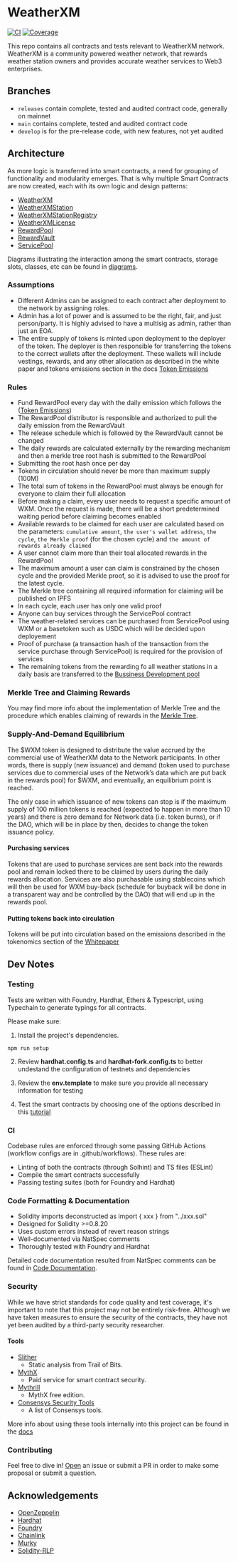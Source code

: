 # WeatherXM

[![CI](https://github.com/WeatherXM/smart-contracts-v2/actions/workflows/ci.yml/badge.svg?branch=develop)](https://github.com/WeatherXM/smart-contracts-v2/actions/workflows/ci.yml)
[![Coverage](https://github.com/WeatherXM/smart-contracts-v2/actions/workflows/coverage.yml/badge.svg?branch=feat%2Fadd-coverage-badges)](https://github.com/WeatherXM/smart-contracts-v2/actions/workflows/coverage.yml)


This repo contains all contracts and tests relevant to WeatherXM network. WeatherXM is a community powered weather network, that rewards weather station owners and provides accurate weather services to Web3 enterprises.

## Branches

- `releases` contain complete, tested and audited contract code, generally on mainnet
- `main` contains complete, tested and audited contract code
- `develop` is for the pre-release code, with new features, not yet audited

## Architecture

As more logic is transferred into smart contracts, a need for grouping of functionality and modularity emerges. That is why multiple Smart Contracts are now created, each with its own logic and design patterns:

- [WeatherXM](./docs/weatherxm)
- [WeatherXMStation](./docs/weatherStationNFT.md)
- [WeatherXMStationRegistry](./docs/weatherstationsregistry.md)
- [WeatherXMLicense](./docs/weatherxmlicense.md)
- [RewardPool](./docs/rewardpool)
- [RewardVault](./docs/rewardvault.md)
- [ServicePool](./docs/servicepool)

Diagrams illustrating the interaction among the smart contracts, storage slots, classes, etc can be found in [diagrams](./docs/diagrams).


### Assumptions

- Different Admins can be assigned to each contract after deployment to the network by assigning roles.
- Admin has a lot of power and is assumed to be the right, fair, and just person/party. It is highly advised to have a multisig as admin, rather than just an EOA.
- The entire supply of tokens is minted upon deployment to the deployer of the token. The deployer is then responsible for transferring the tokens to the correct wallets after the deployment. These wallets will include vestings, rewards, and any other allocation as described in the white paper and tokens emissions section in the docs [Token Emissions](./docs/emissions)

### Rules

- Fund RewardPool every day with the daily emission which follows the ([Token Emissions](./docs/emissions.md))
- The RewardPool distributor is responsible and authorized to pull the daily emission from the RewardVault
- The release schedule which is followed by the RewardVault cannot be changed
- The daily rewards are calculated externally by the rewarding mechanism and then a merkle tree root hash is submitted to the RewardPool
- Submitting the root hash once per day
- Tokens in circulation should never be more than maximum supply (100M)
- The total sum of tokens in the RewardPool must always be enough for everyone to claim their full allocation
- Before making a claim, every user needs to request a specific amount of WXM. Once the request is made, there will be a short predetermined waiting period before claiming becomes enabled 
- Available rewards to be claimed for each user are calculated based on the parameters: `cumulative amount`, `the user's wallet address`, `the cycle`, `the Merkle proof` (for the chosen cycle) and `the amount of rewards already claimed`
- A user cannot claim more than their toal allocated rewards in the RewardPool
- The maximum amount a user can claim is constrained by the chosen cycle and the provided Merkle proof, so it is advised to use the proof for the latest cycle.
- The Merkle tree containing all required information for claiming will be published on IPFS
- In each cycle, each user has only one valid proof
- Anyone can buy services through the ServicePool contract
- The weather-related services can be purchased from ServicePool using WXM or a basetoken such as USDC which will be decided upon deployement
- Proof of purchase (a transaction hash of the transaction from the service purchase through ServicePool) is required for the provision of services
- The remaining tokens from the rewarding fo all weather stations in a daily basis are transferred to the [Bussiness Development pool](./docs/pools.md)

### Merkle Tree and Claiming Rewards

You may find more info about the implementation of Merkle Tree and the procedure which enables claiming of rewards in the [Merkle Tree](./docs/merkle_tree.md).

### Supply-And-Demand Equilibrium

The $WXM token is designed to distribute the value accrued by the commercial use of WeatherXM data to the Network participants. In other words, there is supply (new issuance) and demand (token used to purchase services due to commercial uses of the Network’s data which are put back in the rewards pool) for $WXM, and eventually, an equilibrium point is reached.

The only case in which issuance of new tokens can stop is if the maximum supply of 100 million tokens is reached (expected to happen in more than 10 years) and there is zero demand for Network data (i.e. token burns), or if the DAO, which will be in place by then, decides to change the token issuance policy.

#### Purchasing services

Tokens that are used to purchase services are sent back into the rewards pool and remain locked there to be claimed by users during the daily rewards allocation. Services are also purchasable using stablecoins which will then be used for WXM buy-back (schedule for buyback will be done in a transparent way and be controlled by the DAO) that will end up in the rewards pool.

#### Putting tokens back into circulation

Tokens will be put into circulation based on the emissions described in the tokenomics section of the [Whitepaper](https://weatherxm.com/token/)

## Dev Notes

### Testing

Tests are written with Foundry, Hardhat, Ethers & Typescript, using Typechain to generate typings for all contracts.

Please make sure:

1. Install the project's dependencies.

```
npm run setup
```

2. Review **hardhat.config.ts** and **hardhat-fork.config.ts** to better undestand the configuration of testnets and dependencies

3. Review the **env.template** to make sure you provide all necessary information for testing

4. Test the smart contracts by choosing one of the options described in this [tutorial](./docs/testing.md)

### CI

Codebase rules are enforced through some passing GitHub Actions (workflow configs are in .github/workflows). These rules are:

- Linting of both the contracts (through Solhint) and TS files (ESLint)
- Compile the smart contracts successfully
- Passing testing suites (both for Foundry and Hardhat)

### Code Formatting & Documentation

- Solidity imports deconstructed as import { xxx } from "../xxx.sol"
- Designed for Solidity >=0.8.20
- Uses custom errors instead of revert reason strings
- Well-documented via NatSpec comments
- Thoroughly tested with Foundry and Hardhat

Detailed code documentation resulted from NatSpec comments can be found in [Code Documentation](./docs/index.md).

### Security

While we have strict standards for code quality and test coverage, it's important to note that this project may not be entirely risk-free. Although we have taken measures to ensure the security of the contracts, they have not yet been audited by a third-party security researcher.

#### Tools

- [Slither](https://github.com/crytic/slither)
  - Static analysis from Trail of Bits.
- [MythX](https://mythx.io/)
  - Paid service for smart contract security.
- [Mythrill](https://github.com/ConsenSys/mythril)
  - MythX free edition.
- [Consensys Security Tools](https://consensys.net/diligence/tools/)
  - A list of Consensys tools.

More info about using these tools internally into this project can be found in the [docs](./docs/testing.md)

### Contributing

Feel free to dive in! [Open](https://github.com/WeatherXM/smart-contracts/issues/new) an issue or submit a PR in order to make some proposal or submit a question.

## Acknowledgements

- [OpenZeppelin](https://github.com/OpenZeppelin/openzeppelin-contracts)
- [Hardhat](https://github.com/NomicFoundation/hardhat)
- [Foundry](https://github.com/foundry-rs/foundry)
- [Chainlink](https://github.com/smartcontractkit/chainlink)
- [Murky](https://github.com/dmfxyz/murky)
- [Solidity-RLP](https://github.com/hamdiallam/Solidity-RLP)
